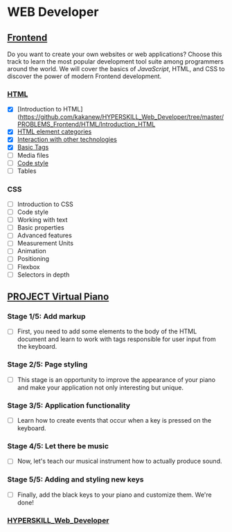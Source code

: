 # WEB Developer

## [Frontend](https://github.com/kakanew/HYPERSKILL_Web_Developer/tree/master/PROBLEMS_Frontend)

Do you want to create your own websites or web applications? Choose this track to learn the most popular development tool suite among programmers around the world. We will cover the basics of *JavaScript*, HTML, and CSS to discover the power of modern Frontend development.

### [HTML](https://github.com/kakanew/HYPERSKILL_Web_Developer/tree/master/PROBLEMS_Frontend/HTML)

- [x] [Introduction to HTML](https://github.com/kakanew/HYPERSKILL_Web_Developer/tree/master/PROBLEMS_Frontend/HTML/Introduction_HTML
- [x] [HTML element categories](https://github.com/kakanew/HYPERSKILL_Web_Developer/tree/master/PROBLEMS_Frontend/HTML/HTML_element_categories)
- [x] [Interaction with other technologies](https://github.com/kakanew/HYPERSKILL_Web_Developer/tree/master/PROBLEMS_Frontend/HTML/Interaction_with_other_technologies/HTML_attributes_id_class)
- [x] [Basic Tags](https://github.com/kakanew/HYPERSKILL_Web_Developer/tree/master/PROBLEMS_Frontend/HTML/Basic_Tags)
- [ ] Media files
- [ ] [Code style](https://github.com/kakanew/HYPERSKILL_Web_Developer/tree/master/PROBLEMS_Frontend/HTML/Code_style)
- [ ] Tables

### CSS

- [ ] Introduction to CSS
- [ ] Code style
- [ ] Working with text
- [ ] Basic properties
- [ ] Advanced features
- [ ] Measurement Units
- [ ] Animation
- [ ] Positioning
- [ ] Flexbox
- [ ] Selectors in depth

## [PROJECT Virtual Piano](https://github.com/kakanew/HYPERSKILL_Web_Developer/tree/master/PROJECT_Virtual_Piano)

### Stage 1/5: Add markup

- [ ] First, you need to add some elements to the body of the HTML document and learn to work with tags responsible for user input from the keyboard.


### Stage 2/5: Page styling

- [ ] This stage is an opportunity to improve the appearance of your piano and make your application not only interesting but unique.


### Stage 3/5: Application functionality

- [ ] Learn how to create events that occur when a key is pressed on the keyboard.


### Stage 4/5: Let there be music 

- [ ] Now, let's teach our musical instrument how to actually produce sound.


### Stage 5/5: Adding and styling new keys

- [ ] Finally, add the black keys to your piano and customize them. We're done!

### [HYPERSKILL_Web_Developer](https://github.com/kakanew/HYPERSKILL_Web_Developer)

